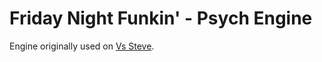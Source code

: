 # Friday Night Funkin' - Psych Engine
Engine originally used on [Vs Steve](https://gamebanana.com/wips/69093).
